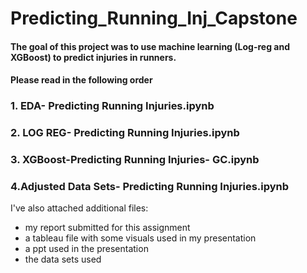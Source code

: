 # Predicting_Running_Inj_Capstone
#### The goal of this project was to use machine learning (Log-reg and XGBoost) to predict injuries in runners. 
#### Please read in the following order

### 1. EDA- Predicting Running Injuries.ipynb

### 2. LOG REG- Predicting Running Injuries.ipynb

### 3. XGBoost-Predicting Running Injuries- GC.ipynb

### 4.Adjusted Data Sets- Predicting Running Injuries.ipynb

I've also attached additional files:
- my report submitted for this assignment
- a tableau file with some visuals used in my presentation
- a ppt used in the presentation
- the data sets used
